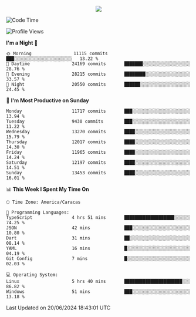 <p align="center">
  <a href="http://www.github.com/thevacs">
    <img src="https://github-readme-streak-stats.herokuapp.com/?user=thevacs&stroke=ffffff&background=1c1917&ring=0891b2&fire=0891b2&currStreakNum=ffffff&currStreakLabel=0891b2&sideNums=ffffff&sideLabels=ffffff&dates=ffffff&hide_border=true" />
  </a>
</p>

<!--START_SECTION:waka-->
![Code Time](http://img.shields.io/badge/Code%20Time-2%2C548%20hrs%204%20mins-blue)

![Profile Views](http://img.shields.io/badge/Profile%20Views-0-blue)

**I'm a Night 🦉** 

```text
🌞 Morning                11115 commits       ███░░░░░░░░░░░░░░░░░░░░░░   13.22 % 
🌆 Daytime                24169 commits       ███████░░░░░░░░░░░░░░░░░░   28.76 % 
🌃 Evening                28215 commits       ████████░░░░░░░░░░░░░░░░░   33.57 % 
🌙 Night                  20550 commits       ██████░░░░░░░░░░░░░░░░░░░   24.45 % 
```
📅 **I'm Most Productive on Sunday** 

```text
Monday                   11717 commits       ███░░░░░░░░░░░░░░░░░░░░░░   13.94 % 
Tuesday                  9430 commits        ███░░░░░░░░░░░░░░░░░░░░░░   11.22 % 
Wednesday                13270 commits       ████░░░░░░░░░░░░░░░░░░░░░   15.79 % 
Thursday                 12017 commits       ████░░░░░░░░░░░░░░░░░░░░░   14.30 % 
Friday                   11965 commits       ████░░░░░░░░░░░░░░░░░░░░░   14.24 % 
Saturday                 12197 commits       ████░░░░░░░░░░░░░░░░░░░░░   14.51 % 
Sunday                   13453 commits       ████░░░░░░░░░░░░░░░░░░░░░   16.01 % 
```


📊 **This Week I Spent My Time On** 

```text
🕑︎ Time Zone: America/Caracas

💬 Programming Languages: 
TypeScript               4 hrs 51 mins       ███████████████████░░░░░░   74.25 % 
JSON                     42 mins             ███░░░░░░░░░░░░░░░░░░░░░░   10.80 % 
Dart                     31 mins             ██░░░░░░░░░░░░░░░░░░░░░░░   08.14 % 
YAML                     16 mins             █░░░░░░░░░░░░░░░░░░░░░░░░   04.19 % 
Git Config               7 mins              █░░░░░░░░░░░░░░░░░░░░░░░░   02.03 % 

💻 Operating System: 
Linux                    5 hrs 40 mins       ██████████████████████░░░   86.82 % 
Windows                  51 mins             ███░░░░░░░░░░░░░░░░░░░░░░   13.18 % 
```


 Last Updated on 20/06/2024 18:43:01 UTC
<!--END_SECTION:waka-->
